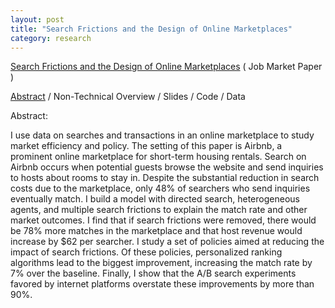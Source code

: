 ```yaml
---
layout: post
title: "Search Frictions and the Design of Online Marketplaces"
category: research
---
```


[Search Frictions and the Design of Online Marketplaces](/assets/Fradkin_JMP.pdf) \( Job Market Paper \)

[Abstract](#Abstract) / Non-Technical Overview / Slides / Code / Data

<a name="Abstract"></a> 
Abstract:

I use data on searches and transactions in an online marketplace to study market efficiency and policy. The setting of this paper is Airbnb, a prominent online marketplace for short-term housing rentals. Search on Airbnb occurs when potential guests browse the website and send inquiries to hosts about rooms to stay in. Despite the substantial reduction in search costs due to the marketplace, only 48% of searchers who send inquiries eventually match. I build a model with directed search, heterogeneous agents, and multiple search frictions to explain the match rate and other market outcomes. I find that if search frictions were removed, there would be 78% more matches in the marketplace and that host revenue would increase by $62 per searcher. I study a set of policies aimed at reducing the impact of search frictions. Of these policies, personalized ranking algorithms lead to the biggest improvement, increasing the match rate by 7% over the baseline. Finally, I show that the A/B search experiments favored by internet platforms overstate these improvements by more than 90%. 

<!--- {:#NTO} Non-Technical Overview:

People search for jobs, houses, spouses and many other goods. Theory tells us that markets where search is important can work very differently than standard competitive marketplaces. However, it has been difficult to test theories of search in practice because search behavior is typically unobserved. I use a novel dataset of over a million search spells in an online marketplace to study search frictions.

My paper makes three distinct contributions. First, I demonstrate how to use detailed data on communication and transactions in marketplaces in order to quantify the welfare cost of search frictions. Second, I apply my methodology to Airbnb, a large and growing online marketplace for accommodations. Lastly, I study how a market designer can create a set of policies to improve market outcomes.

The word search can refer to any set of actions that individuals undertake in order to acquire more information. Some common types of search include asking friends for advice, browsing the internet, submitting applications and talking to potential partners. In this paper I will focus on just one step in the search process: that of sending contacts and talking to potential partners. 

The welfare cost of search frictions can be broken down into two components. The first is that search itself takes up valuable time and effort. The second is that the lack of perfect information about all options creates suboptimal matches in the marketplace. In turn, the degree to which matches are suboptimal depends on how intensively people search, the information already available to searchers, the amount of congestion in the marketplace and the realized quality of potential partners in the market. The cause of suboptimal matches is critical because it determines what policies should be undertaken to improve market outcomes.
-->

